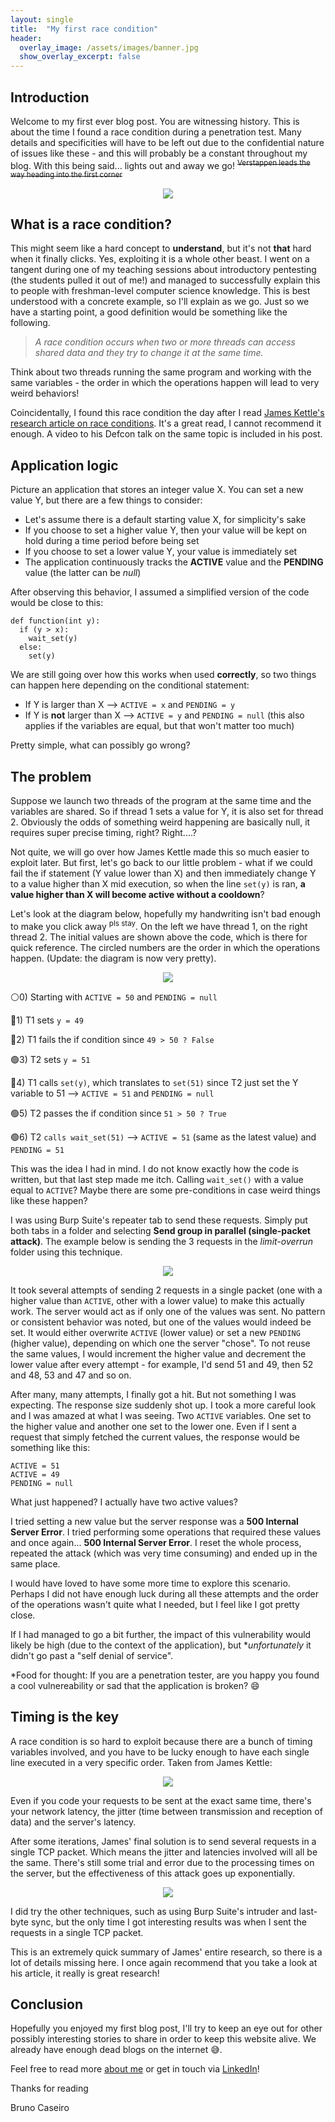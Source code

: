 ```yaml
---
layout: single
title:  "My first race condition"
header:
  overlay_image: /assets/images/banner.jpg
  show_overlay_excerpt: false
---
```


## Introduction

Welcome to my first ever blog post. You are witnessing history. This is about the time I found a race condition during a penetration test. Many details and specificities will have to be left out due to the confidential nature of issues like these - and this will probably be a constant throughout my blog. With this being said... lights out and away we go! ~~<sup>Verstappen leads the way heading into the first corner</sup>~~

<p align="center"> <img src="https://github.com/BrunoCaseiro/brunocaseiro.github.io/assets/38294180/90450394-e1f0-41f7-b7bd-739ebf842860"> </p>


## What is a race condition?

This might seem like a hard concept to **understand**, but it's not **that** hard when it finally clicks. Yes, exploiting it is a whole other beast. I went on a tangent during one of my teaching sessions about introductory pentesting (the students pulled it out of me!) and managed to successfully explain this to people with freshman-level computer science knowledge. This is best understood with a concrete example, so I'll explain as we go. Just so we have a starting point, a good definition would be something like the following.

> _A race condition occurs when two or more threads can access shared data and they try to change it at the same time._

Think about two threads running the same program and working with the same variables - the order in which the operations happen will lead to very weird behaviors!

Coincidentally, I found this race condition the day after I read [James Kettle's research article on race conditions](https://portswigger.net/research/smashing-the-state-machine). It's a great read, I cannot recommend it enough. A video to his Defcon talk on the same topic is included in his post.


## Application logic

Picture an application that stores an integer value X. You can set a new value Y, but there are a few things to consider:
  - Let's assume there is a default starting value X, for simplicity's sake
  - If you choose to set a higher value Y, then your value will be kept on hold during a time period before being set
  - If you choose to set a lower value Y, your value is immediately set
  - The application continuously tracks the **ACTIVE** value and the **PENDING** value (the latter can be _null_)

After observing this behavior, I assumed a simplified version of the code would be close to this:

```
def function(int y):
  if (y > x):
    wait_set(y)
  else:
    set(y)
```

We are still going over how this works when used **correctly**, so two things can happen here depending on the conditional statement:
  - If Y is larger than X --> ``ACTIVE = x`` and ``PENDING = y``
  - If Y is **not** larger than X --> ``ACTIVE = y`` and ``PENDING = null`` (this also applies if the variables are equal, but that won't matter too much)

Pretty simple, what can possibly go wrong?

## The problem

Suppose we launch two threads of the program at the same time and the variables are shared. So if thread 1 sets a value for Y, it is also set for thread 2. Obviously the odds of something weird happening are basically null, it requires super precise timing, right? Right....?

Not quite, we will go over how James Kettle made this so much easier to exploit later. But first, let's go back to our little problem - what if we could fail the if statement (Y value lower than X) and then immediately change Y to a value higher than X mid execution, so when the line ``set(y)`` is ran, **a value higher than X will become active without a cooldown**?

Let's look at the diagram below, hopefully my handwriting isn't bad enough to make you click away <sup>pls stay</sup>. On the left we have thread 1, on the right thread 2. The initial values are shown above the code, which is there for quick reference. The circled numbers are the order in which the operations happen.
(Update: the diagram is now very pretty).


<p align="center"><img src="https://github.com/BrunoCaseiro/brunocaseiro.github.io/assets/38294180/66176572-f97c-48e2-a1d7-b1ddeddf0b28"></p>

⚪0) Starting with ``ACTIVE = 50`` and ``PENDING = null``

🔴1) T1 sets ``y = 49``

🔴2) T1 fails the if condition since ``49 > 50 ? False``

🟢3) T2 sets ``y = 51``

🔴4) T1 calls ``set(y)``, which translates to ``set(51)`` since T2 just set the Y variable to 51 --> ``ACTIVE = 51`` and ``PENDING = null``

🟢5) T2 passes the if condition since ``51 > 50 ? True``

🟢6) T2 ``calls wait_set(51)`` -->  ``ACTIVE = 51`` (same as the latest value) and ``PENDING = 51``

   
This was the idea I had in mind. I do not know exactly how the code is written, but that last step made me itch. Calling ``wait_set()`` with a value equal to ``ACTIVE``? Maybe there are some pre-conditions in case weird things like these happen?

I was using Burp Suite's repeater tab to send these requests. Simply put both tabs in a folder and selecting **Send group in parallel (single-packet attack)**. The example below is sending the 3 requests in the _limit-overrun_ folder using this technique.

<p align="center"><img src="https://github.com/BrunoCaseiro/brunocaseiro.github.io/assets/38294180/bad40add-60f1-4d16-8059-4b3674a9a36f"></p>

It took several attempts of sending 2 requests in a single packet (one with a higher value than ``ACTIVE``, other with a lower value) to make this actually work. The server would act as if only one of the values was sent. No pattern or consistent behavior was noted, but one of the values would indeed be set. It would either overwrite ``ACTIVE`` (lower value) or set a new ``PENDING`` (higher value), depending on which one the server "chose". To not reuse the same values, I would increment the higher value and decrement the lower value after every attempt - for example, I'd send 51 and 49, then 52 and 48, 53 and 47 and so on.

After many, many attempts, I finally got a hit. But not something I was expecting. The response size suddenly shot up. I took a more careful look and I was amazed at what I was seeing. Two ``ACTIVE`` variables. One set to the higher value and another one set to the lower one. Even if I sent a request that simply fetched the current values, the response would be something like this:

```
ACTIVE = 51
ACTIVE = 49
PENDING = null
```

What just happened? I actually have two active values?

I tried setting a new value but the server response was a **500 Internal Server Error**. I tried performing some operations that required these values and once again... **500 Internal Server Error**. I reset the whole process, repeated the attack (which was very time consuming) and ended up in the same place. 

I would have loved to have some more time to explore this scenario. Perhaps I did not have enough luck during all these attempts and the order of the operations wasn't quite what I needed, but I feel like I got pretty close.

If I had managed to go a bit further, the impact of this vulnerability would likely be high (due to the context of the application), but *_unfortunately_ it didn't go past a "self denial of service".

*Food for thought: If you are a penetration tester, are you happy you found a cool vulnereability or sad that the application is broken? 😄


## Timing is the key

A race condition is so hard to exploit because there are a bunch of timing variables involved, and you have to be lucky enough to have each single line executed in a very specific order. Taken from James Kettle:

<p align="center"><img src="https://github.com/BrunoCaseiro/brunocaseiro.github.io/assets/38294180/53e4fbb5-80ce-41d5-a39f-e1bbe70699d5"></p>

Even if you code your requests to be sent at the exact same time, there's your network latency, the jitter (time between transmission and reception of data) and the server's latency.

After some iterations, James' final solution is to send several requests in a single TCP packet. Which means the jitter and latencies involved will all be the same. There's still some trial and error due to the processing times on the server, but the effectiveness of this attack goes up exponentially.

<p align="center"><img src="https://github.com/BrunoCaseiro/brunocaseiro.github.io/assets/38294180/aca316bd-9347-47ff-9f29-ad356c44fb47"></p>

I did try the other techniques, such as using Burp Suite's intruder and last-byte sync, but the only time I got interesting results was when I sent the requests in a single TCP packet.

This is an extremely quick summary of James' entire research, so there is a lot of details missing here. I once again recommend that you take a look at his article, it really is great research!


## Conclusion

Hopefully you enjoyed my first blog post, I'll try to keep an eye out for other possibly interesting stories to share in order to keep this website alive. We already have enough dead blogs on the internet 😅.

Feel free to read more [about me](https://brunocaseiro.github.io/about.html) or get in touch via [LinkedIn](https://linkedin.com/in/brunocaseiro)!

Thanks for reading

Bruno Caseiro
